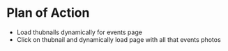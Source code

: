 # Plan of Action

-   Load thubnails dynamically for events page
-   Click on thubnail and dynamically load page with all that events photos

